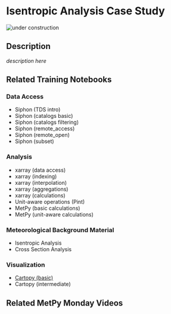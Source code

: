 Isentropic Analysis Case Study
==============================

![under construction](https://images2.minutemediacdn.com/image/upload/c_fit,f_auto,fl_lossy,q_auto,w_728/v1555999902/shape/mentalfloss/under_construction1_0.gif?itok=Pn9g_wu6)

## Description

_description here_

## Related Training Notebooks

### Data Access
* Siphon (TDS intro)
* Siphon (catalogs basic)
* Siphon (catalogs filtering)
* Siphon (remote_access)
* Siphon (remote_open)
* Siphon (subset)

### Analysis
* xarray (data access)
* xarray (indexing)
* xarray (interpolation)
* xarray (aggregations)
* xarray (calculations)
* Unit-aware operations (Pint)
* MetPy (basic calculations)
* MetPy (unit-aware calculations)

### Meteorological Background Material
* Isentropic Analysis
* Cross Section Analysis

### Visualization
* [Cartopy (basic)](https://nbviewer.jupyter.org/github/Unidata/pyaos-ams-2021/blob/master/notebooks/visualization/Cartopy-Intro.ipynb)
* Cartopy (intermediate)

## Related MetPy Monday Videos
